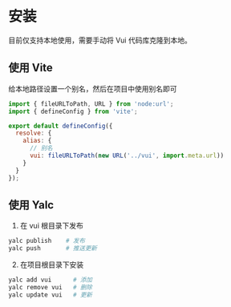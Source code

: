 # 安装

目前仅支持本地使用，需要手动将 Vui 代码库克隆到本地。

## 使用 Vite

给本地路径设置一个别名，然后在项目中使用别名即可

```js [vite.config.js]
import { fileURLToPath, URL } from 'node:url';
import { defineConfig } from 'vite';

export default defineConfig({
  resolve: {
    alias: {
      // 别名
      vui: fileURLToPath(new URL('../vui', import.meta.url))
    }
  }
});
```

## 使用 Yalc

1. 在 vui 根目录下发布

```sh
yalc publish    # 发布
yalc push       # 推送更新
```

2. 在项目根目录下安装

```sh
yalc add vui      # 添加
yalc remove vui   # 删除
yalc update vui   # 更新
```
